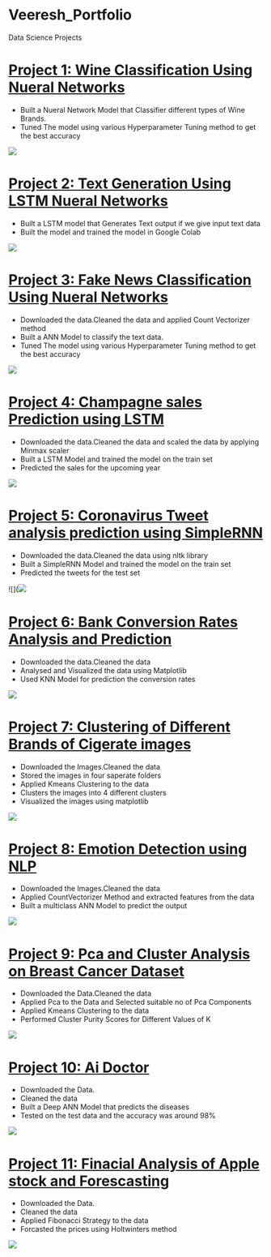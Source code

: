 # Veeresh_Portfolio
Data Science Projects
# [Project 1: Wine Classification Using Nueral Networks](https://github.com/veeresh361/Wine-Classification.git) 
* Built a Nueral Network Model that Classifier different types of Wine Brands.
* Tuned The model using various Hyperparameter Tuning method to get the best accuracy

![](https://github.com/veeresh361/Veeresh_Portfolio/blob/main/Wine_image.jpg)


# [Project 2: Text Generation Using  LSTM Nueral Networks](https://github.com/veeresh361/Project-2-Text-Genatation.git) 
* Built a  LSTM model that Generates Text output if we give input text data
* Built the model and trained the model in Google Colab

![](https://github.com/veeresh361/Veeresh_Portfolio/blob/main/Text_Generation.jfif)


# [Project 3: Fake News Classification Using Nueral Networks](https://github.com/veeresh361/Project-3-Fake-News-Classification.git) 
* Downloaded the data.Cleaned  the data and applied Count Vectorizer method
* Built a ANN Model to classify the text data.
* Tuned The model using various Hyperparameter Tuning method to get the best accuracy

![](https://github.com/veeresh361/Veeresh_Portfolio/blob/main/image.png)



# [Project 4: Champagne sales Prediction using LSTM](https://github.com/veeresh361/Project-4-Sales-Prediction.git) 
* Downloaded the data.Cleaned  the data and scaled  the data by applying Minmax scaler
* Built a LSTM Model and trained the model on the train set
* Predicted the sales for the upcoming year

![](https://github.com/veeresh361/Veeresh_Portfolio/blob/main/Sales_image.png)



# [Project 5: Coronavirus Tweet analysis prediction using SimpleRNN](https://github.com/veeresh361/Project-5-Coronavirus-Tweet-analysis.git) 
* Downloaded the data.Cleaned  the data using nltk library
* Built a SimpleRNN Model and trained the model on the train set
* Predicted the tweets for the test set

![](![](https://github.com/veeresh361/Veeresh_Portfolio/blob/main/RNN.jpeg)



# [Project 6: Bank Conversion Rates Analysis and Prediction](https://github.com/veeresh361/Project-6-Bank-Conversion-Prediction.git) 
* Downloaded the data.Cleaned  the data 
* Analysed and Visualized the data using Matplotlib
* Used KNN Model for prediction the conversion rates


![](https://github.com/veeresh361/Veeresh_Portfolio/blob/main/k_NN.png)



# [Project 7: Clustering of Different Brands of Cigerate images](https://github.com/veeresh361/Project-7-Clustering.git) 
* Downloaded the Images.Cleaned  the data 
* Stored the images in four saperate folders
* Applied Kmeans Clustering to the data
* Clusters the images into 4 different clusters
* Visualized the images using matplotlib

![](https://github.com/veeresh361/Veeresh_Portfolio/blob/main/Image_clusters.jfif)




# [Project 8: Emotion Detection using NLP](https://github.com/veeresh361/Emotion-Detection.git) 
* Downloaded the Images.Cleaned  the data 
* Applied CountVectorizer Method and extracted features from the data
* Built a multiclass ANN Model to predict the output


![](https://github.com/veeresh361/Veeresh_Portfolio/blob/main/emotion_image.jfif)



# [Project 9: Pca and Cluster Analysis on Breast Cancer Dataset](https://github.com/veeresh361/PCA-and-Cluster-Analysis.git) 
* Downloaded the Data.Cleaned  the data 
* Applied Pca to the Data and Selected suitable no of Pca Components
* Applied Kmeans Clustering to the data
* Performed Cluster Purity Scores for Different Values of K

![](https://github.com/veeresh361/Veeresh_Portfolio/blob/main/PCA-clusterCluster_image.png)



# [Project 10: Ai Doctor](https://github.com/veeresh361/Ai-Doctor.git) 
* Downloaded the Data. 
* Cleaned the data
* Built a Deep ANN Model that predicts the diseases
* Tested on the test data and the accuracy was around 98%

![](https://github.com/veeresh361/Veeresh_Portfolio/blob/main/Ai%20Doctor.jpg)



# [Project 11: Finacial Analysis of Apple stock and Forescasting](https://github.com/veeresh361/Financial-Analysis.git) 
* Downloaded the Data. 
* Cleaned the data
* Applied Fibonacci Strategy to the data
* Forcasted the prices using Holtwinters method

![](https://github.com/veeresh361/Veeresh_Portfolio/blob/main/Fabinochi.png)










